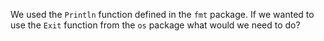 We used the `Println` function defined in the `fmt` package. If we wanted to use the `Exit` function from the `os` package what would we need to do?